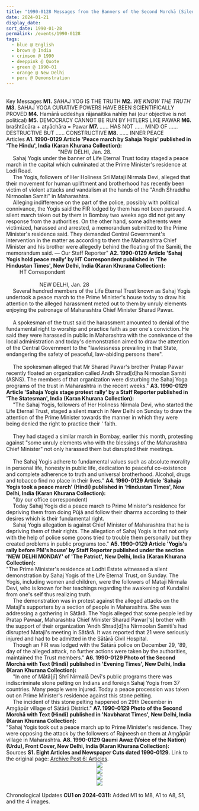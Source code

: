 ```yaml
---
title: "1990-0128 Messages from the Banners of the Second Morchā (Silent Demonstration), Up to Prime Minister's House, New Delhi, India"
date: 2024-01-21
display_date: 
sort_date: 1990-01-28
permalink: /events/1990-0128
tags:
  - blue @ English
  - brown @ India
  - crimson @ 1990
  - deeppink @ Quote
  - green @ 1990-01
  - orange @ New Delhi
  - peru @ Demonstration
---
```


<br>

<wave-list>
  <list-title color="DarkSeaGreen" width="1">Key Messages</list-title>
  <list-item color="BlanchedAlmond" width="280"><b>M1.</b> SAHAJ YOG IS THE TRUTH</list-item>
  <list-item color="Lavender" width="280"><b>M2.</b> <i>WE KNOW THE TRUTH</i></list-item>
  <list-item color="BlanchedAlmond" width="280"><b>M3.</b> SAHAJ YOGA CURATIVE POWERS HAVE BEEN SCIENTIFICALLY PROVED</list-item>
   <list-item color="Lavender" width="280"><b>M4.</b> Hamārā uddeśhya rājanaitika nahīṃ hai (our objective is not political)</list-item>  
  <list-item color="BlanchedAlmond" width="280"><b>M5.</b> DEMOCRACY CANNOT BE RUN BY HITLERS LIKE PAWAR</list-item>
  <list-item color="Lavender" width="280"><b>M6.</b> braśhtācāra + atyāchāra = Pawar</list-item>  
  <list-item color="BlanchedAlmond" width="280"><b>M7.</b> ...... HAS NOT ...... MIND OF ...... DESTRUCTIVE BUT ...... CONSTRUCTIVE</list-item>
  <list-item color="Lavender" width="280"><b>M8.</b> ...... INNER PEACE</list-item>  
</wave-list>

<br>

<wave-list>
  <list-title color="DarkSeaGreen" width="1">Articles</list-title>
  <list-item color="BlanchedAlmond" width="280"><b>A1. 1990-0129 Article 'Peace march by Sahaja Yogis' published in 'The Hindu', India (Karan Khurana Collection):</b><br> 
  &emsp; &emsp; &emsp; &emsp; &emsp; &emsp; &emsp; &emsp;"NEW DELHI, Jan. 28.<br> 
&emsp; Sahaj Yogis under the banner of Life Eternal Trust today staged a peace march in the capital which culminated at the Prime Minister's residence at Lodi Road.<br>
&emsp; The Yogis, followers of Her Holiness Sri Mataji Nirmala Devi, alleged that their movement for human upliftment and brotherhood has recently been victim of violent attacks and vandalism at the hands of the "Andh Shraddha Nirmoolan Samiti" in Maharashtra.<br>
&emsp; Alleging indifference on the part of the police, possibly with political connivance, the Yogis said the FIR lodged by them has not been pursued. A silent march taken out by them in Bombay two weeks ago did not get any response from the authorities. On the other hand, some adherents were victimized, harassed and arrested, a memorandum submitted to the Prime Minister's residence said. They demanded Central Government's intervention in the matter as according to them the Maharashtra Chief Minister and his brother were allegedly behind the floating of the Samiti, the memorandum said. — Our Staff Reporter"</list-item>
  <list-item color="Lavender" width="280"><b>A2. 1990-0129 Article 'Sahaj Yogis hold peace really' by HT Correspondent published in 'The Hindustan Times', New Delhi, India (Karan Khurana Collection):</b><br> 
&emsp; &emsp; HT Correspondent<br>
<br>
&emsp; &emsp; &emsp; &emsp; &emsp; NEW DELHI, Jan. 28<br> 
  &emsp; Several hundred members of the Life Eternal Trust known as Sahaj Yogis undertook a peace march to the Prime Minister's house today to draw his attention to the alleged harassment meted out to them by unruly elements enjoying the patronage of Maharashtra Chief Minister Sharad Pawar.<br>
<br>
  &emsp; A spokesman of the trust said the harassment amounted to denial of the fundamental right to worship and practice faith as per one's conviction. He said they were harassed in public in Maharashtra with the connivance of the local administration and today's demonstration aimed to draw the attention of the Central Government to the "lawlessness prevailing in that State, endangering the safety of peaceful, law-abiding persons there".<br>
<br>
  &emsp; The spokesman alleged that Mr Sharad Pawar's brother Pratap Pawar recently floated an organization called Andh Shrad[d]ha Nirmoolan Samiti (ASNS). The members of that organization were disturbing the Sahaj Yoga programs of the trust in Maharashtra in the recent weeks."</list-item>
  <list-item color="BlanchedAlmond" width="280"><b>A3. 1990-0129 Article 'Sahaja Yogis stage protest rally' by a Staff Reporter published in 'The Statesman', India (Karan Khurana Collection):</b><br> 
&emsp;   "The Sahaj Yogis, followers of Her Holiness Nirmala Devi, who started the Life Eternal Trust, staged a silent march in New Delhi on Sunday to draw the attention of the Prime Minister towards the manner in which they were being denied the right to practice their ' faith.<br>
 <br>
 &emsp; They had staged a similar march in Bombay, earlier this month, protesting against "some unruly elements who with the blessings of the Maharashtra Chief Minister" not only harassed them but disrupted their meetings.<br>
<br>
&emsp; The Sahaj Yogis adhere to fundamental values such as absolute morality in personal life, honesty in public life, dedication to peaceful co-existence and complete adherence to truth and universal brotherhood. Alcohol, drugs and tobacco find no place in their lives."</list-item>
  <list-item color="Lavender" width="280"><b>A4. 1990-0129 Article 'Sahaja Yogis took a peace march' (Hindi) published in 'Hindustan Times', New Delhi, India (Karan Khurana Collection):</b><br> 
&emsp;  "(by our office correspondent)<br>
&emsp; Today Sahaj Yogis did a peace march to Prime Minister's residence for depriving them from doing Pūjā and follow their dharma according to their desires which is their fundamental right.<br>
&emsp; Sahaj Yogis allegation is against Chief Minister of Maharashtra that he is depriving them of their rights. The allegation of Sahaj Yogis is that not only with the help of police some goons tried to trouble them personally but they created problems in public programs too."</list-item>
  <list-item color="BlanchedAlmond" width="280"><b>A5. 1990-0129 Article 'Yogis's rally before PM's house' by Staff Reporter published under the section 'NEW DELHI MONDAY' of 'The Patriot', New Delhi, India (Karan Khurana Collection):</b><br> 
 "The Prime Minister's residence at Lodhi Estate witnessed a silent demonstration by Sahaj Yogis of the Life Eternal Trust, on Sunday. The Yogis, including women and children, were the followers of Mataji Nirmala Devi, who is known for her teachings regarding the awakening of Kundalini from one's self thus realizing truth.<br>
&emsp; The demonstration was in protest against the alleged attacks on the Mataji's supporters by a section of people in Maharashtra. She was addressing a gathering in Sātārā. The Yogis alleged that some people led by Pratap Pawaar, Maharashtra Chief Minister Sharad Pawar['s] brother with the support of their organization 'Andh Shrad[d]ha Nirmoolan Samiti's had disrupted Mataji's meeting in Sātārā. It was reported that 21 were seriously injured and had to be admitted in the Sātārā Civil Hospital.<br>
&emsp; Though an FIR was lodged with the Sātārā police on December 29, '89, day of the alleged attack, no further actions were taken by the authorities, maintained the Trust members."</list-item>
  <list-item color="Lavender" width="280"><b>A6. 1990-0129 Photo of the Second Morchā with Text (Hindi) published in 'Evening Times', New Delhi, India (Karan Khurana Collection):</b><br> 
&emsp; "In one of Mātā[jī] Śhrī Nirmalā Devī's public programs there was indiscriminate stone pelting on Indians and foreign Sahaj Yogis from 37 countries. Many people were injured. Today a peace procession was taken out on Prime Minister's residence against this stone pelting.<br>
&emsp; The incident of this stone pelting happened on 29th December in Aṃgāpūr village of Sātārā District."</list-item>
  <list-item color="BlanchedAlmond" width="280"><b>A7. 1990-0129 Photo of the Second Morchā with Text (Hindi) published in 'Navbharat Times', New Delhi, India (Karan Khurana Collection):</b><br> 
"Sahaj Yogis took out a peace march up to Prime Minister's residence. They were opposing the attack by the followers of Rajneesh on them at Aṃgāpūr village in Maharashtra.</list-item>
  <list-item color="Lavender" width="280"><b>A8. 1990-0129 Qaumi Awaz (Voice of the Nation) (Urdu), Front Cover, New Delhi, India (Karan Khurana Collection):</b></list-item>   
</wave-list>

<br>

<wave-list>
  <list-title color="DarkSeaGreen" width="1">Sources</list-title>
  <list-item color="BlanchedAlmond" width="280"><b>S1. Eight Articles and Newspaper Cuts dated 1990-0129.</b> Link to the original page: <a href="https://seven-teams.github.io/archives/2023/0508">Archive Post 6: Articles</a>.</list-item>  
</wave-list>

<div style="text-align: center"><img src="https://pub-fafd822530b64b16aba4d8eefe69e1af.r2.dev/1990-0129_Article_'Sahaj_Yogis_hold_peace_really'_by_HT_Correspondent_published_in_'The_Hindustan_Times'_New_Delhi_India_(Karan_Khurana_Collection).jpg" /></div>

<div style="text-align: center"><img src="https://pub-fafd822530b64b16aba4d8eefe69e1af.r2.dev/1990-0129_Photo_of_the_Second_Morchaa_with_Text_(Hindi)_published_in_'Evening_Times'_New_Delhi_India_(Karan_Khurana_Collection).jpg" /></div>

<div style="text-align: center"><img src="https://pub-fafd822530b64b16aba4d8eefe69e1af.r2.dev/1990-0129_Photo_of_the_Second_Morchaa_with_Text_(Hindi)_published_in_'Navbharat_Times'_New_Delhi_India_(Karan_Khurana_Collection).jpg" /></div>

<div style="text-align: center"><img src="https://pub-fafd822530b64b16aba4d8eefe69e1af.r2.dev/1990-0129_Qaumi_Awaz_(Voice_of_the_Nation)_(Urdu)_Front_Cover_New_Delhi_India_(Karan_Khurana_Collection).jpg" /></div>

<br>

<wave-list>
  <list-title color="DarkSeaGreen" width="1">Chronological Updates</list-title>
  <list-item color="BlanchedAlmond" width="280"><b>CU1 on 2024-0311:</b> Added M1 to M8, A1 to A8, S1, and the 4 images.</list-item>
</wave-list>